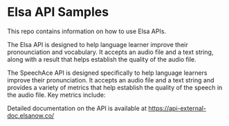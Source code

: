 # Elsa API Samples
This repo contains information on how to use Elsa APIs.

The Elsa API is designed to help language learner improve their pronounciation and vocabulary. It accepts an audio file and a text string, along with a result that helps establish the quality of the audio file. 

The SpeechAce API is designed specifically to help language learners improve their pronunciation. It accepts an audio file and a text string and provides a variety of metrics that help establish the quality of the speech in the audio file. Key metrics include:

Detailed documentation on the API is available at https://api-external-doc.elsanow.co/

